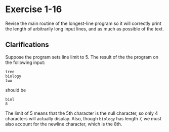 # Exercise 1-16

Revise the main routine of the longest-line program so it will correctly print the length of arbitrarily long input lines, and as much as possible of the text.

## Clarifications

Suppose the program sets line limit to 5. The result of the the program on the following input:

```
tree
biology
two
```

should be
```
biol
8
```

The limit of 5 means that the 5th character is the null character, so only 4 characters will actually display. Also, though `biology` has length 7, we must also account for the newline character, which is the 8th.
